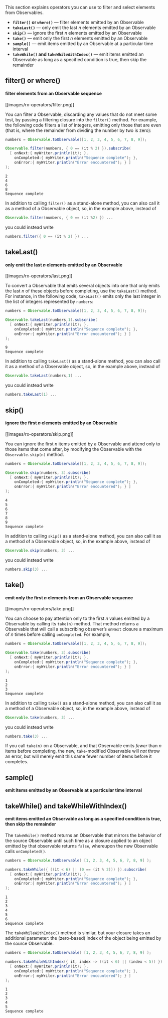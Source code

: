 This section explains operators you can use to filter and select elements from Observables.

* **`filter()` or `where()`** — filter elements emitted by an Observable
* **`takeLast()`** — only emit the last _n_ elements emitted by an Observable
* **`skip()`** — ignore the first _n_ elements emitted by an Observable
* **`take()`** — emit only the first _n_ elements emitted by an Observable
* **`sample()`** — emit items emitted by an Observable at a particular time interval
* **`takeWhile()` and `takeWhileWithIndex()`** — emit items emitted an Observable as long as a specified condition is true, then skip the remainder

## filter() or where()
#### filter elements from an Observable sequence

[[images/rx-operators/filter.png]]

You can filter a Observable, discarding any values that do not meet some test, by passing a filtering closure into the `filter()` method. For example, the following code filters a list of integers, emitting only those that are even (that is, where the remainder from dividing the number by two is zero):

```groovy
numbers = Observable.toObservable([1, 2, 3, 4, 5, 6, 7, 8, 9]);

Observable.filter(numbers, { 0 == (it % 2) }).subscribe(
  [ onNext:{ myWriter.println(it); },
    onCompleted:{ myWriter.println("Sequence complete"); },
    onError:{ myWriter.println("Error encountered"); } ]
);
```
```
2
4
6
8
Sequence complete
```

In addition to calling `filter()` as a stand-alone method, you can also call it as a method of a Observable object, so, in the example above, instead of 

```groovy
Observable.filter(numbers, { 0 == (it %2) }) ...
```
you could instead write 
```groovy
numbers.filter({ 0 == (it % 2) }) ...
```

## takeLast()
#### only emit the last _n_ elements emitted by an Observable

[[images/rx-operators/last.png]]

To convert a Observable that emits several objects into one that only emits the last _n_ of these objects before completing, use the `takeLast()` method. For instance, in the following code, `takeLast()` emits only the last integer in the list of integers represented by `numbers`:

```groovy
numbers = Observable.toObservable([1, 2, 3, 4, 5, 6, 7, 8, 9]);

Observable.takeLast(numbers,1).subscribe(
  [ onNext:{ myWriter.println(it); },
    onCompleted:{ myWriter.println("Sequence complete"); },
    onError:{ myWriter.println("Error encountered"); } ]
);
```
```
9
Sequence complete
```

In addition to calling `takeLast()` as a stand-alone method, you can also call it as a method of a Observable object, so, in the example above, instead of 

```groovy
Observable.takeLast(numbers,1) ...
```
you could instead write
```groovy
numbers.takeLast(1) ...
```

## skip()
#### ignore the first _n_ elements emitted by an Observable

[[images/rx-operators/skip.png]]

You can ignore the first _n_ items emitted by a Observable and attend only to those items that come after, by modifying the Observable with the `Observable.skip(n)` method.

```groovy
numbers = Observable.toObservable([1, 2, 3, 4, 5, 6, 7, 8, 9]);

Observable.skip(numbers, 3).subscribe(
  [ onNext:{ myWriter.println(it); },
    onCompleted:{ myWriter.println("Sequence complete"); },
    onError:{ myWriter.println("Error encountered"); } ]
);
```
```
4
5
6
7
8
9
Sequence complete
```

In addition to calling `skip()` as a stand-alone method, you can also call it as a method of a Observable object, so, in the example above, instead of 

```groovy
Observable.skip(numbers, 3) ...
```
you could instead write 
```groovy
numbers.skip(3) ...
```

## take()
#### emit only the first _n_ elements from an Observable sequence

[[images/rx-operators/take.png]]

You can choose to pay attention only to the first _n_ values emitted by a Observable by calling its `take(n)` method. That method returns a Observable that will call a subscribing observer’s `onNext` closure a maximum of _n_ times before calling `onCompleted`. For example,

```groovy
numbers = Observable.toObservable([1, 2, 3, 4, 5, 6, 7, 8, 9]);

Observable.take(numbers, 3).subscribe(
  [ onNext:{ myWriter.println(it); },
    onCompleted:{ myWriter.println("Sequence complete"); },
    onError:{ myWriter.println("Error encountered"); } ]
);
```
```
1
2
3
Sequence complete
```

In addition to calling `take()` as a stand-alone method, you can also call it as a method of a Observable object, so, in the example above, instead of 

```groovy
Observable.take(numbers, 3) ...
```
you could instead write 
```groovy
numbers.take(3) ...
```

If you call `take(n)` on a Observable, and that Observable emits _fewer_ than _n_ items before completing, the new, `take`-modified Observable will _not_ throw an error, but will merely emit this same fewer number of items before it completes.

## sample()
#### emit items emitted by an Observable at a particular time interval

## takeWhile() and takeWhileWithIndex()
#### emit items emitted an Observable as long as a specified condition is true, then skip the remainder
The `takeWhile()` method returns an Observable that mirrors the behavior of the source Observable until such time as a closure applied to an object emitted by that observable returns `false`, whereupon the new Observable calls `onCompleted()`.

```groovy
numbers = Observable.toObservable( [1, 2, 3, 4, 5, 6, 7, 8, 9] );

numbers.takeWhile({ ((it < 6) || (0 == (it % 2))) }).subscribe(
  [ onNext:{ myWriter.println(it); },
    onCompleted:{ myWriter.println("Sequence complete"); },
    onError:{ myWriter.println("Error encountered"); } ]
);
```
```
1
2
3
4
5
6
Sequence complete
```

The `takeWhileWithIndex()` method is similar, but your closure takes an additional parameter: the (zero-based) index of the object being emitted by the source Observable.
```groovy
numbers = Observable.toObservable( [1, 2, 3, 4, 5, 6, 7, 8, 9] );

numbers.takeWhileWithIndex({ it, index -> ((it < 6) || (index < 5)) }).subscribe(
  [ onNext:{ myWriter.println(it); },
    onCompleted:{ myWriter.println("Sequence complete"); },
    onError:{ myWriter.println("Error encountered"); } ]
);
```
```
1
2
3
4
5
Sequence complete
```